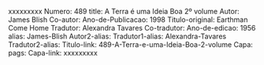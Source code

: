 xxxxxxxxx
Numero: 489
title: A Terra é uma Ideia Boa 2º volume
Autor: James Blish
Co-autor: 
Ano-de-Publicacao: 1998
Titulo-original: Earthman Come Home
Tradutor: Alexandra Tavares
Co-tradutor: 
Ano-de-edicao: 1956
alias: James-Blish
Autor2-alias: 
Tradutor1-alias: Alexandra-Tavares
Tradutor2-alias: 
Titulo-link: 489-A-Terra-e-uma-Ideia-Boa-2-volume
Capa: 
pags: 
Capa-link: 
xxxxxxxxx